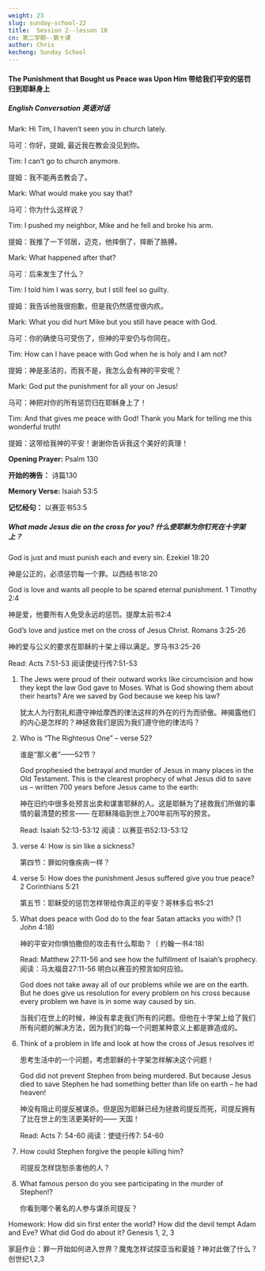 ```yaml
---
weight: 23
slug: sunday-school-22
title:  Session 2--lesson 10
cn: 第二学期--第十课
author: Chris
kecheng: Sunday School
---
```



#### The Punishment that Bought us Peace was Upon Him 带给我们平安的惩罚归到耶稣身上

##### English Conversation 英语对话

Mark: Hi Tim, I haven’t seen you in church lately.

马可：你好，提姆, 最近我在教会没见到你。

Tim: I can’t go to church anymore.

提姆：我不能再去教会了。

Mark: What would make you say that?

马可：你为什么这样说？

Tim: I pushed my neighbor, Mike and he fell and broke his arm.

提姆：我推了一下邻居，迈克，他摔倒了，摔断了胳膊。

Mark: What happened after that?

马可：后来发生了什么？

Tim: I told him I was sorry, but I still feel so guilty.

提姆：我告诉他我很抱歉，但是我仍然感觉很内疚。

Mark: What you did hurt Mike but you still have peace with God.

马可：你的确使马可受伤了，但神的平安仍与你同在。

Tim: How can I have peace with God when he is holy and I am not?

提姆：神是圣洁的，而我不是，我怎么会有神的平安呢？

Mark: God put the punishment for all your on Jesus!

马可：神把对你的所有惩罚归在耶稣身上了！

Tim: And that gives me peace with God! Thank you Mark for telling me this wonderful truth!

提姆：这带给我神的平安！谢谢你告诉我这个美好的真理！

**Opening Prayer:** Psalm 130

**开始的祷告：** 诗篇130

**Memory Verse:** Isaiah 53:5

**记忆经句：** 以赛亚书53:5

##### What made Jesus die on the cross for you? 什么使耶稣为你钉死在十字架上？

God is just and must punish each and every sin. Ezekiel 18:20

神是公正的，必须惩罚每一个罪。以西结书18:20

God is love and wants all people to be spared eternal punishment. 1 Timothy 2:4

神是爱，他要所有人免受永远的惩罚。提摩太前书2:4

God’s love and justice met on the cross of Jesus Christ. Romans 3:25-26

神的爱与公义的要求在耶稣的十架上得以满足。罗马书3:25-26

Read: Acts 7:51-53 阅读使徒行传7:51-53

1. The Jews were proud of their outward works like circumcision and how they kept the law God gave to Moses. What is God showing them about their hearts? Are we saved by God because we keep his law?

    犹太人为行割礼和遵守神给摩西的律法这样的外在的行为而骄傲。神揭露他们的内心是怎样的？神拯救我们是因为我们遵守他的律法吗？

2. Who is “The Righteous One” – verse 52?

    谁是“那义者”——52节？

    God prophesied the betrayal and murder of Jesus in many places in the Old Testament. This is the clearest prophecy of what Jesus did to save us – written 700 years before Jesus came to the earth:

    神在旧约中很多处预言出卖和谋害耶稣的人。这是耶稣为了拯救我们所做的事情的最清楚的预言—— 在耶稣降临到世上700年前所写的预言。

    Read: Isaiah 52:13-53:12 阅读：以赛亚书52:13-53:12

3. verse 4: How is sin like a sickness?

    第四节：罪如何像疾病一样？

4. verse 5: How does the punishment Jesus suffered give you true peace? 2 Corinthians 5:21

    第五节：耶稣受的惩罚怎样带给你真正的平安？哥林多后书5:21

5. What does peace with God do to the fear Satan attacks you with? (1 John 4:18)

    神的平安对你惧怕撒但的攻击有什么帮助？（ 约翰一书4:18)

    Read: Matthew 27:11-56 and see how the fulfillment of Isaiah’s prophecy. 阅读：马太福音27:11-56 明白以赛亚的预言如何应验。

    God does not take away all of our problems while we are on the earth. But he does give us resolution for every problem on his cross because every problem we have is in some way caused by sin.

    当我们在世上的时候，神没有拿走我们所有的问题。但他在十字架上给了我们所有问题的解决方法，因为我们的每一个问题某种意义上都是罪造成的。

6. Think of a problem in life and look at how the cross of Jesus resolves it!

    思考生活中的一个问题，考虑耶稣的十字架怎样解决这个问题！

    God did not prevent Stephen from being murdered. But because Jesus died to save Stephen he had something better than life on earth – he had heaven!

    神没有阻止司提反被谋杀。但是因为耶稣已经为拯救司提反而死，司提反拥有了比在世上的生活更美好的—— 天国！

    Read: Acts 7: 54-60 阅读：使徒行传7: 54-60

7. How could Stephen forgive the people killing him?

    司提反怎样饶恕杀害他的人？

8. What famous person do you see participating in the murder of Stephen!?

    你看到哪个著名的人参与谋杀司提反？

Homework: How did sin first enter the world? How did the devil tempt Adam and Eve? What did God do about it? Genesis 1, 2, 3

家庭作业：罪一开始如何进入世界？魔鬼怎样试探亚当和夏娃？神对此做了什么？创世纪1,2,3
